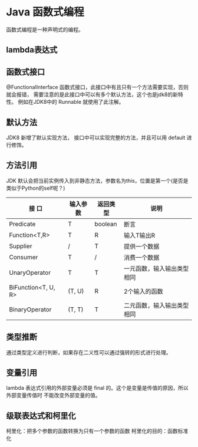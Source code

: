 # Java 函数式编程
函数式编程是一种声明式的编程。
## lambda表达式

## 函数式接口
@FunctionalInterface 函数式接口，此接口中有且只有一个方法需要实现，否则就会报错，
需要注意的是此接口中可以有多个默认方法，这个也是jdk8的新特性。
例如在JDK8中的 Runnable 就使用了此注解。

## 默认方法
JDK8 新增了默认实现方法， 接口中可以实现完整的方法，并且可以用 default
进行修饰。

## 方法引用
JDK 默认会把当前实例传入到非静态方法，参数名为this，位置是第一个(是否是类似于Python的self呢？)   

|  接  口  | 输入参数 | 返回类型 | 说明 |
|------|------|------|------|
|Predicate<T>|T | boolean | 断言 |                  
|Function<T,R>| T|R|输入T输出R|   
|Supplier<T>| / | T | 提供一个数据|   
|Consumer<T>| T | / |消费一个数据|   
|UnaryOperator<T>| T| T |一元函数，输入输出类型相同 |
|BiFunction<T, U, R>| (T, U)| R | 2个输入的函数 |  
|BinaryOperator<T>|(T, T) | T | 二元函数，输入输出类型相同| 

## 类型推断
通过类型定义进行判断，如果存在二义性可以通过强转的形式进行处理。

## 变量引用
lambda 表达式引用的外部变量必须是 final 的。这个是变量是传值的原因，所以
外部变量传值时 不能改变外部变量的值。

## 级联表达式和柯里化
 柯里化：把多个参数的函数转换为只有一个参数的函数
 柯里化的目的：函数标准化